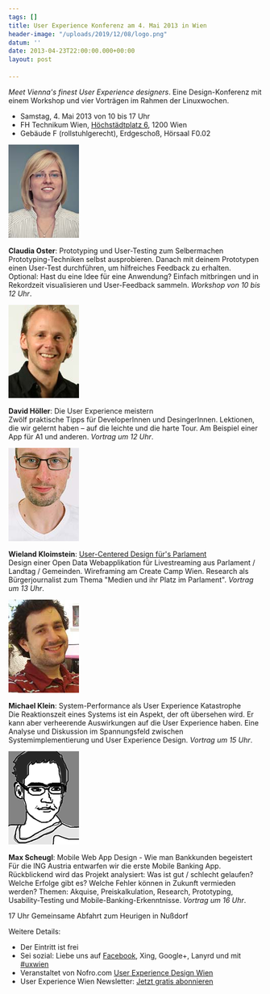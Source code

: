 ```yaml
---
tags: []
title: User Experience Konferenz am 4. Mai 2013 in Wien
header-image: "/uploads/2019/12/08/logo.png"
datum: ''
date: 2013-04-23T22:00:00.000+00:00
layout: post

---
```

_Meet Vienna's finest User Experience designers_. Eine Design-Konferenz mit einem Workshop und vier Vorträgen im Rahmen der Linuxwochen.

* Samstag, 4. Mai 2013 von 10 bis 17 Uhr
* FH Technikum Wien, [Höchstädtplatz 6](http://www.technikum-wien.at/index.php?id=3056), 1200 Wien
* Gebäude F (rollstuhlgerecht), Erdgeschoß, Hörsaal F0.02

![](/uploads/2019/12/08/claudia.jpg)

**Claudia Oster**: Prototyping und User-Testing zum Selbermachen  
Prototyping-Techniken selbst ausprobieren. Danach mit deinem Prototypen einen User-Test durchführen, um hilfreiches Feedback zu erhalten.  
Optional: Hast du eine Idee für eine Anwendung? Einfach mitbringen und in Rekordzeit visualisieren und User-Feedback sammeln. _Workshop von 10 bis 12 Uhr_.

![](/uploads/2019/12/08/david.jpg)

**David Höller**: Die User Experience meistern  
Zwölf praktische Tipps für DeveloperInnen und DesingerInnen. Lektionen, die wir gelernt haben – auf die leichte und die harte Tour. Am Beispiel einer App für A1 und anderen. _Vortrag um 12 Uhr_.

![](/uploads/2019/12/08/wieland.jpg)

**Wieland Kloimstein**: [User-Centered Design für's Parlament](https://prezi.com/0luon9ojajjb/livestream-furs-parlament/)  
Design einer Open Data Webapplikation für Livestreaming aus Parlament / Landtag / Gemeinden. Wireframing am Create Camp Wien. Research als Bürgerjournalist zum Thema "Medien und ihr Platz im Parlament". _Vortrag um 13 Uhr_.

![](/uploads/2019/12/08/michael.jpg)

**Michael Klein**: System-Performance als User Experience Katastrophe  
Die Reaktionszeit eines Systems ist ein Aspekt, der oft übersehen wird. Er kann aber verheerende Auswirkungen auf die User Experience haben. Eine Analyse und Diskussion im Spannungsfeld zwischen Systemimplementierung und User Experience Design. _Vortrag um 15 Uhr_.

![](/uploads/2019/12/08/max.png)

**Max Scheugl**: Mobile Web App Design - Wie man Bankkunden begeistert  
Für die ING Austria entwarfen wir die erste Mobile Banking App. Rückblickend wird das Projekt analysiert: Was ist gut / schlecht gelaufen? Welche Erfolge gibt es? Welche Fehler können in Zukunft vermieden werden? Themen: Akquise, Preiskalkulation, Research, Prototyping, Usability-Testing und Mobile-Banking-Erkenntnisse. _Vortrag um 16 Uhr_.

17 Uhr Gemeinsame Abfahrt zum Heurigen in Nußdorf

Weitere Details:

* Der Eintritt ist frei
* Sei sozial: Liebe uns auf [Facebook](https://www.facebook.com/events/369337176521078), Xing, Google+, Lanyrd und mit [#uxwien](https://twitter.com/search/realtime?q=%23uxwien&src=hash)
* Veranstaltet von Nofro.com [User Experience Design Wien](http://nofro.com/)
* User Experience Wien Newsletter: [Jetzt gratis abonnieren](https://docs.google.com/spreadsheet/viewform?formkey=dDZpc3RoeXlmRlo3d0w3dXRQRV9lemc6MQ)